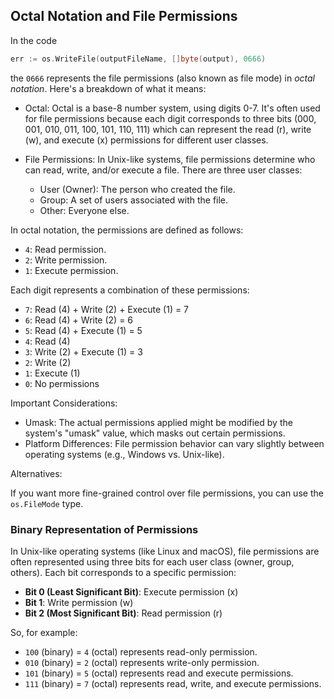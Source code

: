 ## Octal Notation and File Permissions

In the code 
```go
err := os.WriteFile(outputFileName, []byte(output), 0666)
```

the `0666` represents the file permissions (also known as file mode) in *octal notation*. Here's a breakdown of what it means:

- Octal: Octal is a base-8 number system, using digits 0-7. It's often used for file permissions because each digit corresponds to three bits (000, 001, 010, 011, 100, 101, 110, 111) which can represent the read (r), write (w), and execute (x) permissions for different user classes.

- File Permissions: In Unix-like systems, file permissions determine who can read, write, and/or execute a file. There are three user classes:
    - User (Owner): The person who created the file.
    - Group: A set of users associated with the file.
    - Other: Everyone else.

In octal notation, the permissions are defined as follows:

- `4`: Read permission.
- `2`: Write permission.
- `1`: Execute permission.

Each digit represents a combination of these permissions:

- `7`: Read (4) + Write (2) + Execute (1) = 7
- `6`: Read (4) + Write (2) = 6
- `5`: Read (4) + Execute (1) = 5
- `4`: Read (4)
- `3`: Write (2) + Execute (1) = 3
- `2`: Write (2)
- `1`: Execute (1)
- `0`: No permissions

Important Considerations:

- Umask: The actual permissions applied might be modified by the system's "umask" value, which masks out certain permissions.
- Platform Differences: File permission behavior can vary slightly between operating systems (e.g., Windows vs. Unix-like).

Alternatives:

If you want more fine-grained control over file permissions, you can use the `os.FileMode` type.

### Binary Representation of Permissions

In Unix-like operating systems (like Linux and macOS), file permissions are often represented using three bits for each user class (owner, group, others). Each bit corresponds to a specific permission:

- **Bit 0 (Least Significant Bit)**: Execute permission (x)
- **Bit 1**: Write permission (w)
- **Bit 2 (Most Significant Bit)**: Read permission (r)

So, for example:

- `100` (binary) = `4` (octal) represents read-only permission.
- `010` (binary) = `2` (octal) represents write-only permission.
- `101` (binary) = `5` (octal) represents read and execute permissions.
- `111` (binary) = `7` (octal) represents read, write, and execute permissions.
